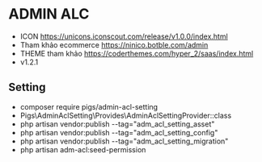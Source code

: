 # ADMIN ALC

* ICON https://unicons.iconscout.com/release/v1.0.0/index.html
* Tham khảo ecommerce  https://ninico.botble.com/admin
* THEME tham khảo https://coderthemes.com/hyper_2/saas/index.html
* v1.2.1
## Setting
* composer require pigs/admin-acl-setting
* Pigs\AdminAclSetting\Provides\AdminAclSettingProvider::class
* php artisan vendor:publish --tag="adm_acl_setting_asset"
* php artisan vendor:publish --tag="adm_acl_setting_config"
* php artisan vendor:publish --tag="adm_acl_setting_migration"
* php artisan adm-acl:seed-permission